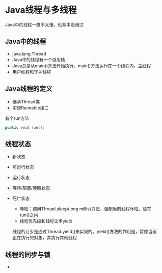 # Java线程与多线程

Java中的线程一直不太懂，也基本没用过

## Java中的线程
- java.lang.Thread
- Java中的线程有一个调用栈
- Java总是从main()方法开始执行，main()方法运行在一个线程内，主线程
- 用户线程和守护线程

## Java线程的定义
- 继承Thread类
- 实现Runnable接口

有个run方法
```java
public void run();
```

## 线程状态
- 新状态
- 可运行状态
- 运行状态
- 等待/阻塞/睡眠状态
- 死亡状态
    - 睡眠：调用Thread.sleep(long millis)方法，强制当前线程休眠，放在run()之内
    - 线程优先级和线程让步yield
    
    线程的让步是通过Thread.yield()来实现的。yield()方法的作用是，暂停当前正在执行的对象，并执行其他线程

## 线程的同步与锁
- 